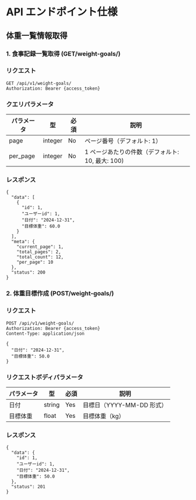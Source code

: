 # API エンドポイント仕様

## 体重一覧情報取得

### 1. 食事記録一覧取得 (GET/weight-goals/)

### リクエスト

```
GET /api/v1/weight-goals/
Authorization: Bearer {access_token}
```

### クエリパラメータ

| パラメータ | 型      | 必須 | 説明                                             |
| ---------- | ------- | ---- | ------------------------------------------------ |
| page       | integer | No   | ページ番号（デフォルト: 1）                      |
| per_page   | integer | No   | 1 ページあたりの件数（デフォルト: 10, 最大: 100) |

### レスポンス

```
{
  "data": [
    {
      "id": 1,
      "ユーザーid": 1,
      "日付": "2024-12-31",
      "目標体重": 60.0
    }
  ],
  "meta": {
    "current_page": 1,
    "total_pages": 2,
    "total_count": 12,
    "per_page": 10
  },
  "status": 200
}
```

### 2. 体重目標作成 (POST/weight-goals/)

### リクエスト

```
POST /api/v1/weight-goals/
Authorization: Bearer {access_token}
Content-Type: application/json

{
  "日付": "2024-12-31",
  "目標体重": 50.0
}
```

### リクエストボディパラメータ

| パラメータ | 型     | 必須 | 説明                      |
| ---------- | ------ | ---- | ------------------------- |
| 日付       | string | Yes  | 目標日（YYYY-MM-DD 形式） |
| 目標体重   | float  | Yes  | 目標体重（kg）            |

### レスポンス

```
{
  "data": {
    "id": 1,
    "ユーザーid": 1,
    "日付": "2024-12-31",
    "目標体重": 50.0
  },
  "status": 201
}
```
